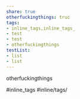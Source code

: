 ```yaml
---
share: true
otherfuckingthings: truc
tags: 
- inline_tags,inline_tags_
- test
- test
- otherfuckingthings
testList:
- list
- list
---
```


otherfuckingthings

#inline_tags
#inline/tags/

